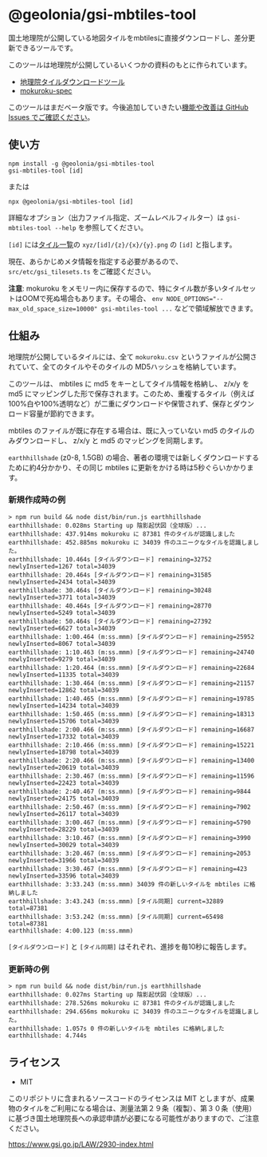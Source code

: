 # @geolonia/gsi-mbtiles-tool

国土地理院が公開している地図タイルをmbtilesに直接ダウンロードし、差分更新できるツールです。

このツールは地理院が公開しているいくつかの資料のもとに作られています。

* [地理院タイルダウンロードツール](https://github.com/gsi-cyberjapan/tdlmn)
* [mokuroku-spec](https://github.com/gsi-cyberjapan/mokuroku-spec)

このツールはまだベータ版です。今後追加していきたい[機能や改善は GitHub Issues でご確認ください](https://github.com/geolonia/gsi-mbtiles-tool/issues?q=is%3Aissue+is%3Aopen+label%3Aenhancement)。

## 使い方

```
npm install -g @geolonia/gsi-mbtiles-tool
gsi-mbtiles-tool [id]
```

または

```
npx @geolonia/gsi-mbtiles-tool [id]
```

詳細なオプション（出力ファイル指定、ズームレベルフィルター）は `gsi-mbtiles-tool --help` を参照してください。

`[id]` には[タイル一覧](https://maps.gsi.go.jp/development/ichiran.html)の `xyz/[id]/{z}/{x}/{y}.png` の `[id]` と指します。

現在、あらかじめメタ情報を指定する必要があるので、 `src/etc/gsi_tilesets.ts` をご確認ください。

**注意**: mokuroku をメモリー内に保存するので、特にタイル数が多いタイルセットはOOMで死ぬ場合もあります。その場合、 `env NODE_OPTIONS="--max_old_space_size=10000" gsi-mbtiles-tool ...` などで領域解放できます。

## 仕組み

地理院が公開しているタイルには、全て `mokuroku.csv` というファイルが公開されていて、全てのタイルやそのタイルの
MD5ハッシュを格納しています。

このツールは、 mbtiles に md5 をキーとしてタイル情報を格納し、 z/x/y を md5 にマッピングした形で保存されます。このため、重複するタイル（例えば100%白や100%透明など）が二重にダウンロードや保管されず、保存とダウンロード容量が節約できます。

mbtiles のファイルが既に存在する場合は、既に入っていない md5 のタイルのみダウンロードし、 z/x/y と md5 のマッピングを同期します。

`earthhillshade` (z0-8, 1.5GB) の場合、著者の環境では新しくダウンロードするために約4分かかり、その同じ mbtiles に更新をかける時は5秒ぐらいかかります。

### 新規作成時の例

```
> npm run build && node dist/bin/run.js earthhillshade
earthhillshade: 0.028ms Starting up 陰影起伏図（全球版）...
earthhillshade: 437.914ms mokuroku に 87381 件のタイルが認識しました
earthhillshade: 452.885ms mokuroku に 34039 件のユニークなタイルを認識しました。
earthhillshade: 10.464s [タイルダウンロード] remaining=32752 newlyInserted=1267 total=34039
earthhillshade: 20.464s [タイルダウンロード] remaining=31585 newlyInserted=2434 total=34039
earthhillshade: 30.464s [タイルダウンロード] remaining=30248 newlyInserted=3771 total=34039
earthhillshade: 40.464s [タイルダウンロード] remaining=28770 newlyInserted=5249 total=34039
earthhillshade: 50.464s [タイルダウンロード] remaining=27392 newlyInserted=6627 total=34039
earthhillshade: 1:00.464 (m:ss.mmm) [タイルダウンロード] remaining=25952 newlyInserted=8067 total=34039
earthhillshade: 1:10.463 (m:ss.mmm) [タイルダウンロード] remaining=24740 newlyInserted=9279 total=34039
earthhillshade: 1:20.464 (m:ss.mmm) [タイルダウンロード] remaining=22684 newlyInserted=11335 total=34039
earthhillshade: 1:30.464 (m:ss.mmm) [タイルダウンロード] remaining=21157 newlyInserted=12862 total=34039
earthhillshade: 1:40.465 (m:ss.mmm) [タイルダウンロード] remaining=19785 newlyInserted=14234 total=34039
earthhillshade: 1:50.465 (m:ss.mmm) [タイルダウンロード] remaining=18313 newlyInserted=15706 total=34039
earthhillshade: 2:00.466 (m:ss.mmm) [タイルダウンロード] remaining=16687 newlyInserted=17332 total=34039
earthhillshade: 2:10.466 (m:ss.mmm) [タイルダウンロード] remaining=15221 newlyInserted=18798 total=34039
earthhillshade: 2:20.466 (m:ss.mmm) [タイルダウンロード] remaining=13400 newlyInserted=20619 total=34039
earthhillshade: 2:30.467 (m:ss.mmm) [タイルダウンロード] remaining=11596 newlyInserted=22423 total=34039
earthhillshade: 2:40.467 (m:ss.mmm) [タイルダウンロード] remaining=9844 newlyInserted=24175 total=34039
earthhillshade: 2:50.467 (m:ss.mmm) [タイルダウンロード] remaining=7902 newlyInserted=26117 total=34039
earthhillshade: 3:00.467 (m:ss.mmm) [タイルダウンロード] remaining=5790 newlyInserted=28229 total=34039
earthhillshade: 3:10.467 (m:ss.mmm) [タイルダウンロード] remaining=3990 newlyInserted=30029 total=34039
earthhillshade: 3:20.467 (m:ss.mmm) [タイルダウンロード] remaining=2053 newlyInserted=31966 total=34039
earthhillshade: 3:30.467 (m:ss.mmm) [タイルダウンロード] remaining=423 newlyInserted=33596 total=34039
earthhillshade: 3:33.243 (m:ss.mmm) 34039 件の新しいタイルを mbtiles に格納しました
earthhillshade: 3:43.243 (m:ss.mmm) [タイル同期] current=32889 total=87381
earthhillshade: 3:53.242 (m:ss.mmm) [タイル同期] current=65498 total=87381
earthhillshade: 4:00.123 (m:ss.mmm)
```

`[タイルダウンロード]` と `[タイル同期]` はそれぞれ、進捗を毎10秒に報告します。

### 更新時の例

```
> npm run build && node dist/bin/run.js earthhillshade
earthhillshade: 0.027ms Starting up 陰影起伏図（全球版）...
earthhillshade: 278.526ms mokuroku に 87381 件のタイルが認識しました
earthhillshade: 294.656ms mokuroku に 34039 件のユニークなタイルを認識しました。
earthhillshade: 1.057s 0 件の新しいタイルを mbtiles に格納しました
earthhillshade: 4.744s
```

## ライセンス

* MIT

このリポジトリに含まれるソースコードのライセンスは MIT としますが、成果物のタイルをご利用になる場合は、測量法第２９条（複製）、第３０条（使用）に基づき国土地理院長への承認申請が必要になる可能性がありますので、ご注意ください。

https://www.gsi.go.jp/LAW/2930-index.html
